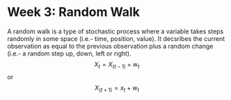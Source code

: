 # Week 3: Random Walk
A random walk is a type of stochastic process where a variable takes steps randomly in some space (i.e.- time, position, value). It decsribes the current observation as equal to the previous observation plus a random change (i.e.- a random step up, down, left or right).
$$X_t= X_(t-1) + w_t$$ or $$X_(t+1)= x_t + w_t$$
